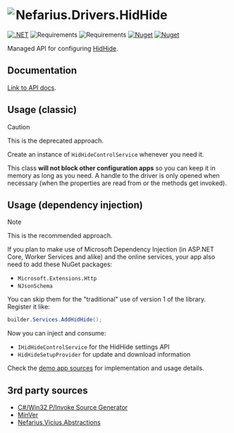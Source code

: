 # <img src="assets/NSS-128x128.png" align="left" />Nefarius.Drivers.HidHide

[![.NET](https://github.com/nefarius/Nefarius.Drivers.HidHide/actions/workflows/build.yml/badge.svg)](https://github.com/nefarius/Nefarius.Drivers.HidHide/actions/workflows/build.yml)
![Requirements](https://img.shields.io/badge/Requires-.NET%20Standard%202.0-blue.svg)
![Requirements](https://img.shields.io/badge/Requires-.NET%208%2F9-blue.svg)
[![Nuget](https://img.shields.io/nuget/v/Nefarius.Drivers.HidHide)](https://www.nuget.org/packages/Nefarius.Drivers.HidHide/)
[![Nuget](https://img.shields.io/nuget/dt/Nefarius.Drivers.HidHide)](https://www.nuget.org/packages/Nefarius.Drivers.HidHide/)

Managed API for configuring [HidHide](https://github.com/nefarius/HidHide).

## Documentation

[Link to API docs](docs/index.md).

## Usage (classic)

> [!CAUTION]
> This is the deprecated approach.

Create an instance of `HidHideControlService` whenever you need it.

This class **will not block other configuration apps** so you can keep it in memory as long as you need. A handle to the
driver is only opened when necessary (when the properties are read from or the methods get invoked).

## Usage (dependency injection)

> [!NOTE]  
> This is the recommended approach.

If you plan to make use of Microsoft Dependency Injection (in ASP.NET Core, Worker Services and alike) and the online
services, your app also need to add these NuGet packages:

- `Microsoft.Extensions.Http`
- `NJsonSchema`

You can skip them for the "traditional" use of version 1 of the library. Register it like:

```csharp
builder.Services.AddHidHide();
```

Now you can inject and consume:

- `IHidHideControlService` for the HidHide settings API
- `HidHideSetupProvider` for update and download information

Check the [demo app sources](./App) for implementation and usage details.

## 3rd party sources

- [C#/Win32 P/Invoke Source Generator](https://github.com/microsoft/CsWin32)
- [MinVer](https://github.com/adamralph/minver)
- [Nefarius.Vicius.Abstractions](https://github.com/nefarius/Nefarius.Vicius.Abstractions)
